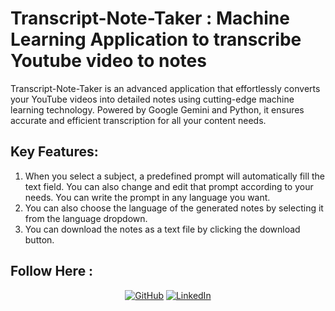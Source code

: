 # Transcript-Note-Taker : Machine Learning Application to transcribe Youtube video to notes

Transcript-Note-Taker is an advanced application that effortlessly converts your YouTube videos into detailed notes using cutting-edge machine learning technology. Powered by Google Gemini and Python, it ensures accurate and efficient transcription for all your content needs.


## Key Features: 
1.	When you select a subject, a predefined prompt will automatically fill the text field. You can also change and edit that prompt according to your needs. You can write the prompt in any language you want.
2.	You can also choose the language of the generated notes by selecting it from the language dropdown.
3.	You can download the notes as a text file by clicking the download button.

## Follow Here :
<div align="center">
    <a href="https://github.com/goyalgitesh" target="_blank"><img src="https://img.shields.io/badge/-GitHub-black?style=flat-square&logo=github&colorB=555" alt="GitHub"></a>
    <a href="https://www.linkedin.com/in/gitesh-goyal-bb25a5149/" target="_blank"><img src="https://img.shields.io/badge/-LinkedIn-blue?style=flat-square&logo=linkedin&logoColor=white&colorB=0077B5" alt="LinkedIn"></a>
</div>
